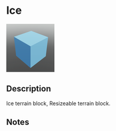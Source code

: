 # Ice

![Ice](../Cropped_Blocks/Terrain/Ice.png)

## Description
<!-- Write a description for this block -->
Ice terrain block, Resizeable terrain block.

## Notes
<!-- Any extra notes -->
